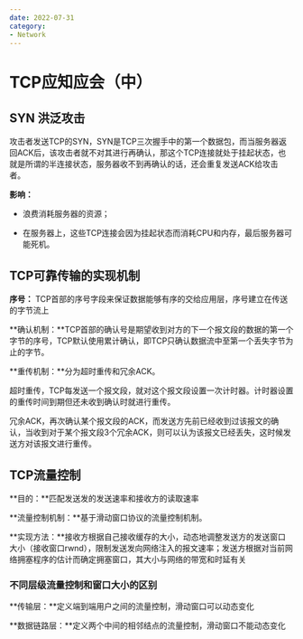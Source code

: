 ```yaml
---
date: 2022-07-31
category:
- Network
---
```


# TCP应知应会（中）

## SYN 洪泛攻击

攻击者发送TCP的SYN，SYN是TCP三次握手中的第一个数据包，而当服务器返回ACK后，该攻击者就不对其进行再确认，那这个TCP连接就处于挂起状态，也就是所谓的半连接状态，服务器收不到再确认的话，还会重复发送ACK给攻击者。

**影响：**

- 浪费消耗服务器的资源；

- 在服务器上，这些TCP连接会因为挂起状态而消耗CPU和内存，最后服务器可能死机。

## TCP可靠传输的实现机制

**序号：** TCP首部的序号字段来保证数据能够有序的交给应用层，序号建立在传送的字节流上

**确认机制：**TCP首部的确认号是期望收到对方的下一个报文段的数据的第一个字节的序号，TCP默认使用累计确认，即TCP只确认数据流中至第一个丢失字节为止的字节。

**重传机制：**分为超时重传和冗余ACK。

超时重传，TCP每发送一个报文段，就对这个报文段设置一次计时器。计时器设置的重传时间到期但还未收到确认时就进行重传。

冗余ACK，再次确认某个报文段的ACK，而发送方先前已经收到过该报文的确认，当收到对于某个报文段3个冗余ACK，则可以认为该报文已经丢失，这时候发送方对该报文进行重传。

## TCP流量控制

**目的：**匹配发送发的发送速率和接收方的读取速率

**流量控制机制：**基于滑动窗口协议的流量控制机制。

**实现方法：**接收方根据自己接收缓存的大小，动态地调整发送方的发送窗口大小（接收窗口rwnd），限制发送发向网络注入的报文速率；发送方根据对当前网络拥塞程序的估计而确定拥塞窗口，其大小与网络的带宽和时延有关

### 不同层级流量控制和窗口大小的区别

**传输层：**定义端到端用户之间的流量控制，滑动窗口可以动态变化

**数据链路层：**定义两个中间的相邻结点的流量控制，滑动窗口不能动态变化






